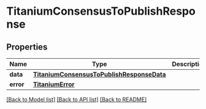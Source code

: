 # TitaniumConsensusToPublishResponse


## Properties
Name | Type | Description | Notes
------------ | ------------- | ------------- | -------------
**data** | [**TitaniumConsensusToPublishResponseData**](TitaniumConsensusToPublishResponseData.md) |  | [optional] 
**error** | [**TitaniumError**](TitaniumError.md) |  | [optional] 

[[Back to Model list]](../README.md#documentation-for-models) [[Back to API list]](../README.md#documentation-for-api-endpoints) [[Back to README]](../README.md)


